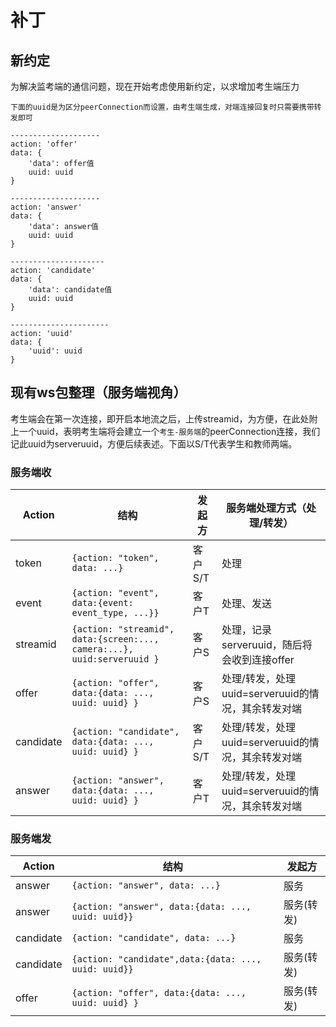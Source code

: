 # 补丁
## 新约定
为解决监考端的通信问题，现在开始考虑使用新约定，以求增加考生端压力

```
下面的uuid是为区分peerConnection而设置，由考生端生成，对端连接回复时只需要携带转发即可

--------------------
action: 'offer' 
data: {
    'data': offer值
    uuid: uuid
}

--------------------
action: 'answer'
data: {
    'data': answer值
    uuid: uuid
}

---------------------
action: 'candidate'
data: {
    'data': candidate值
    uuid: uuid
}

----------------------
action: 'uuid'
data: {
    'uuid': uuid
}

```

## 现有ws包整理（服务端视角）
考生端会在第一次连接，即开启本地流之后，上传streamid，为方便，在此处附上一个uuid，表明考生端将会建立一个`考生-服务端`的peerConnection连接，我们记此uuid为serveruuid，方便后续表述。下面以S/T代表学生和教师两端。

### 服务端收
| Action    | 结构                                                                    | 发起方  | 服务端处理方式（处理/转发）                        |
| --------- | ----------------------------------------------------------------------- | ------- | -------------------------------------------------- |
| token     | `{action: "token", data: ...}`                                          | 客户S/T | 处理                                               |
| event     | `{action: "event", data:{event: event_type, ...}}`                      | 客户T   | 处理、发送                                         |
| streamid  | `{action: "streamid", data:{screen:..., camera:...}, uuid:serveruuid }` | 客户S   | 处理，记录serveruuid，随后将会收到连接offer        |
| offer     | `{action: "offer", data:{data: ..., uuid: uuid} }`                      | 客户S   | 处理/转发，处理uuid=serveruuid的情况，其余转发对端 |
| candidate | `{action: "candidate", data:{data: ..., uuid: uuid} }`                  | 客户S/T | 处理/转发，处理uuid=serveruuid的情况，其余转发对端 |
| answer    | `{action: "answer",  data:{data: ..., uuid: uuid} }`                    | 客户T   | 处理/转发，处理uuid=serveruuid的情况，其余转发对端 |

### 服务端发
| Action    | 结构                                                 | 发起方     |
| --------- | ---------------------------------------------------- | ---------- |
| answer    | `{action: "answer", data: ...}`                      | 服务       |
| answer    | `{action: "answer", data:{data: ..., uuid: uuid}}`   | 服务(转发) |
| candidate | `{action: "candidate", data: ...}`                   | 服务       |
| candidate | `{action: "candidate",data:{data: ..., uuid: uuid}}` | 服务(转发) |
| offer     | `{action: "offer", data:{data: ..., uuid: uuid} }`   | 服务(转发) |
